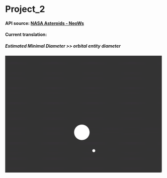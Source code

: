# Project_2 

#### API source: [NASA Asteroids - NeoWs](https://api.nasa.gov/)

#### Current translation:
##### Estimated Minimal Diameter >> orbital entity diameter

![img](img/gif.gif)
